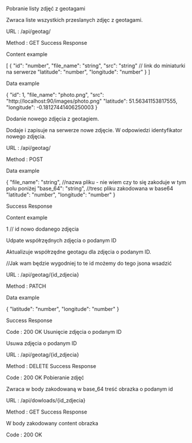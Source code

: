 Pobranie listy zdjęć z geotagami

Zwraca liste wszystkich przeslanych zdjęc z geotagami.

URL : /api/geotag/

Method : GET
Success Response

Content example

[
  {
    "id": "number",
    "file_name": "string",
    "src": "string" // link do miniaturki na serwerze
    "latitude": "number",
    "longitude": "number"
  }
]

Data example

{
    "id": 1,
    "file_name": "photo.png",
    "src": "http://localhost:90/images/photo.png"
    "latitude": 51.56341153817555,
    "longitude": -0.18127441406250003
}

Dodanie nowego zdjęcia z geotagiem.

Dodaje i zapisuje na serwerze nowe zdjęcie. W odpowiedzi identyfikator nowego zdjęcia.

URL : /api/geotag/

Method : POST

Data example

{
    "file_name": "string", //nazwa pliku - nie wiem czy to się zakoduje w tym polu poniżej
    "base_64": "string", //tresc pliku zakodowana w base64
    "latitude": "number",
    "longitude": "number"
}

Success Response

Content example

1 // id nowo dodanego zdjęcia

Udpate współrzędnych zdjęcia o podanym ID

Aktualizuje współrzędne geotagu dla zdjęcia o podanym ID.

//Jak wam będzie wygodniej to te id możemy do tego jsona wsadzić

URL : /api/geotag/{id_zdjecia}

Method : PATCH

Data example

{
    "latitude": "number",
    "longitude": "number"
}

Success Response

Code : 200 OK
Usunięcie zdjęcia o podanym ID

Usuwa zdjęcia o podanym ID

URL : /api/geotag/{id_zdjecia}

Method : DELETE
Success Response

Code : 200 OK
Pobieranie zdjęć

Zwraca w body zakodowaną w base_64 treść obrazka o podanym id

URL : /api/dowloads/{id_zdjecia}

Method : GET
Success Response

W body zakodowany content obrazka

Code : 200 OK